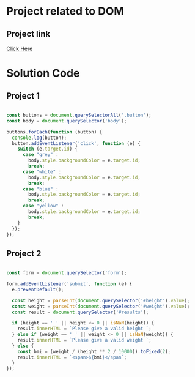 # Project related to DOM

## Project link

[Click Here](https://stackblitz.com/edit/dom-project-chaiaurcode-vhuqfz?file=1-colorChanger%2Fchaiaurcode.js)

#  Solution Code

## Project 1

```javascript

const buttons = document.querySelectorAll('.button');
const body = document.querySelector('body');

buttons.forEach(function (button) {
  console.log(button);
  button.addEventListener('click', function (e) {
    switch (e.target.id) {
      case "grey" :
        body.style.backgroundColor = e.target.id;
        break;
      case "white" :
        body.style.backgroundColor = e.target.id;
        break;
      case "blue" :
        body.style.backgroundColor = e.target.id;
        break;
      case "yellow" :
        body.style.backgroundColor = e.target.id;
        break;
    }
  });
});

```

##  Project 2 

```javascript

const form = document.querySelector('form');

form.addEventListener('submit', function (e) {
  e.preventDefault();

  const height = parseInt(document.querySelector('#height').value);
  const weight = parseInt(document.querySelector('#weight').value);
  const result = document.querySelector('#results');

  if (height == ' ' || height <= 0 || isNaN(height)) {
    result.innerHTML = `Please give a valid height `;
  } else if (weight == ' ' || weight <= 0 || isNaN(weight)) {
    result.innerHTML = `Please give a valid weight `;
  } else {
    const bmi = (weight / (height ** 2 / 10000)).toFixed(2);
    result.innerHTML = `<span>${bmi}</span`;
  }
});

```